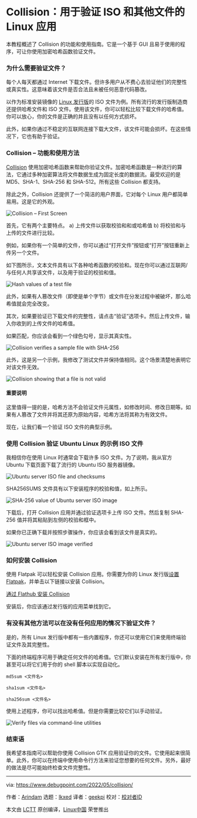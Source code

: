 [#]: subject: "Collision: Linux App to Verify ISO and Other Files"
[#]: via: "https://www.debugpoint.com/2022/05/collision/"
[#]: author: "Arindam https://www.debugpoint.com/author/admin1/"
[#]: collector: "lkxed"
[#]: translator: "geekpi"
[#]: reviewer: " "
[#]: publisher: " "
[#]: url: " "

Collision：用于验证 ISO 和其他文件的 Linux 应用
======
本教程概述了 Collision 的功能和使用指南。它是一个基于 GUI 且易于使用的程序，可让你使用加密哈希函数验证文件。

### 为什么需要验证文件？

每个人每天都通过 Internet 下载文件。但许多用户从不费心去验证他们的完整性或真实性。这意味着该文件是否合法且未被任何恶意代码篡改。

以作为标准安装镜像的 [Linux 发行版][1]的 ISO 文件为例。所有流行的发行版制造商还提供哈希文件和 ISO 文件。使用该文件，你可以轻松比较下载文件的哈希值。你可以放心，你的文件是正确的并且没有以任何方式损坏。

此外，如果你通过不稳定的互联网连接下载大文件，该文件可能会损坏。在这些情况下，它也有助于验证。

### Collision – 功能和使用方法

[Collision][2] 使用加密哈希函数来帮助你验证文件。加密哈希函数是一种流行的算法，它通过多种加密算法将文件数据生成为固定长度的数据流。最受欢迎的是 MD5、SHA-1、SHA-256 和 SHA-512。所有这些 Collision 都支持。

除此之外，Collision 还提供了一个简洁的用户界面，它对每个 Linux 用户都简单易用。这是它的外观。

![Collision – First Screen][3]

首先，它有两个主要特点。 a) 上传文件以获取校验和和或哈希值 b) 将校验和与上传的文件进行比较。

例如，如果你有一个简单的文件，你可以通过“打开文件”按钮或“打开”按钮重新上传另一个文件。

如下图所示，文本文件具有以下各种哈希函数的校验和。现在你可以通过互联网/与任何人共享该文件，以及用于验证的校验和值。

![Hash values of a test file][4]

此外，如果有人篡改文件（即使是单个字节）或文件在分发过程中被破坏，那么哈希值就会完全改变。

其次，如果要验证已下载文件的完整性，请点击“验证”选项卡。然后上传文件，输入你收到的上传文件的哈希值。

如果匹配，你应该会看到一个绿色勾号，显示其真实性。

![Collision verifies a sample file with SHA-256][5]

此外，这是另一个示例，我修改了测试文件并保持值相同。这个场景清楚地表明它对该文件无效。

![Collision showing that a file is not valid][6]

#### 重要说明

这里值得一提的是，哈希方法不会验证文件元属性，如修改时间、修改日期等。如果有人篡改了文件并将其还原为原始内容，哈希方法将其称为有效文件。

现在，让我们看一个验证 ISO 文件的典型示例。

### 使用 Collision 验证 Ubuntu Linux 的示例 ISO 文件

我相信你在使用 Linux 时通常会下载许多 ISO 文件。为了说明，我从官方 Ubuntu 下载页面下载了流行的 Ubuntu ISO 服务器镜像。

![Ubuntu server ISO file and checksums][7]

SHA256SUMS 文件具有以下安装程序的校验和值，如上所示。

![SHA-256 value of Ubuntu server ISO image][8]

下载后，打开 Collision 应用并通过验证选项卡上传 ISO 文件。然后复制 SHA-256 值并将其粘贴到左侧的校验和框中。

如果你已正确下载并按照步骤操作，你应该会看到该文件是真实的。

![Ubuntu server ISO image verified][9]

### 如何安装 Collision

使用 Flatpak 可以轻松安装 Collision 应用。你需要为你的 Linux 发行版[设置 Flatpak][10]，并单击以下链接以安装 Collision。

[通过 Flathub 安装 Collision][11]

安装后，你应该通过发行版的应用菜单找到它。

### 有没有其他方法可以在没有任何应用的情况下验证文件？

是的，所有 Linux 发行版中都有一些内置程序，你还可以使用它们来使用终端验证文件及其完整性。

下面的终端程序可用于确定任何文件的哈希值。它们默认安装在所有发行版中，你甚至可以将它们用于你的 shell 脚本以实现自动化。

```
md5sum <文件名>
```

```
sha1sum <文件名>
```

```
sha256sum <文件名>
```

使用上述程序，你可以找出哈希值。但是你需要比较它们以手动验证。

![Verify files via command-line utilities][12]

### 结束语

我希望本指南可以帮助你使用 Collision GTK 应用验证你的文件。它使用起来很简单。此外，你可以在终端中使用命令行方法来验证您想要的任何文件。另外，最好的做法是尽可能始终检查文件完整性。

--------------------------------------------------------------------------------

via: https://www.debugpoint.com/2022/05/collision/

作者：[Arindam][a]
选题：[lkxed][b]
译者：[geekpi](https://github.com/geekpi)
校对：[校对者ID](https://github.com/校对者ID)

本文由 [LCTT](https://github.com/LCTT/TranslateProject) 原创编译，[Linux中国](https://linux.cn/) 荣誉推出

[a]: https://www.debugpoint.com/author/admin1/
[b]: https://github.com/lkxed
[1]: https://www.debugpoint.com/category/distributions
[2]: https://collision.geopjr.dev/
[3]: https://www.debugpoint.com/wp-content/uploads/2022/05/Collision-First-Screen.jpg
[4]: https://www.debugpoint.com/wp-content/uploads/2022/05/Hash-values-of-a-test-file.jpg
[5]: https://www.debugpoint.com/wp-content/uploads/2022/05/Collision-verifies-a-sample-file-with-SHA-256.jpg
[6]: https://www.debugpoint.com/wp-content/uploads/2022/05/Collision-showing-that-a-file-is-not-valid.jpg
[7]: https://www.debugpoint.com/wp-content/uploads/2022/05/Ubuntu-server-ISO-file-and-checksums.jpg
[8]: https://www.debugpoint.com/wp-content/uploads/2022/05/SHA-256-valud-of-Ubuntu-server-ISO-image.jpg
[9]: https://www.debugpoint.com/wp-content/uploads/2022/05/Ubuntu-server-ISO-image-verified.jpg
[10]: https://flatpak.org/setup/
[11]: https://dl.flathub.org/repo/appstream/dev.geopjr.Collision.flatpakref
[12]: https://www.debugpoint.com/wp-content/uploads/2022/05/Verify-files-via-command-line-utilities.jpg
